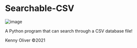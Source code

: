 # Searchable-CSV

![image](https://www.codefactor.io/repository/github/KennyOliver/searchable-csv/badge)

A Python program that can search through a CSV database file!

Kenny Oliver ©2021
